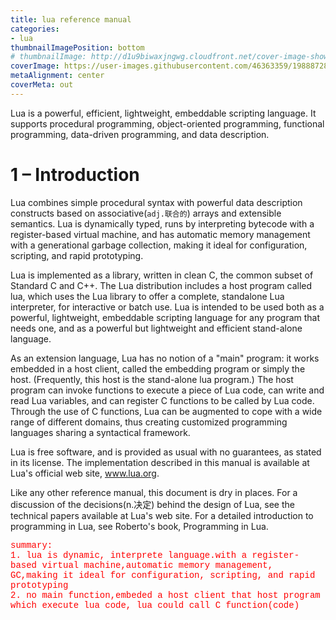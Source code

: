 ```yaml
---
title: lua reference manual
categories:
- lua
thumbnailImagePosition: bottom
# thumbnailImage: http://d1u9biwaxjngwg.cloudfront.net/cover-image-showcase/city-750.jpg
coverImage: https://user-images.githubusercontent.com/46363359/198887282-458603de-a3f5-46c0-a866-488f3ac00b14.jpg
metaAlignment: center
coverMeta: out
---
```


Lua is a powerful, efficient, lightweight, embeddable scripting language. It supports procedural programming, object-oriented programming, functional programming, data-driven programming, and data description.

<!-- more -->
<!-- toc -->


# 1 – Introduction

Lua combines simple procedural syntax with powerful data description constructs based on associative(`adj.联合的`) arrays and extensible semantics. Lua is dynamically typed, runs by interpreting bytecode with a register-based virtual machine, and has automatic memory management with a generational garbage collection, making it ideal for configuration, scripting, and rapid prototyping.

Lua is implemented as a library, written in clean C, the common subset of Standard C and C++. The Lua distribution includes a host program called lua, which uses the Lua library to offer a complete, standalone Lua interpreter, for interactive or batch use. Lua is intended to be used both as a powerful, lightweight, embeddable scripting language for any program that needs one, and as a powerful but lightweight and efficient stand-alone language.

As an extension language, Lua has no notion of a "main" program: it works embedded in a host client, called the embedding program or simply the host. (Frequently, this host is the stand-alone lua program.) The host program can invoke functions to execute a piece of Lua code, can write and read Lua variables, and can register C functions to be called by Lua code. Through the use of C functions, Lua can be augmented to cope with a wide range of different domains, thus creating customized programming languages sharing a syntactical framework.

Lua is free software, and is provided as usual with no guarantees, as stated in its license. The implementation described in this manual is available at Lua's official web site, www.lua.org.

Like any other reference manual, this document is dry in places. For a discussion of the decisions(n.决定) behind the design of Lua, see the technical papers available at Lua's web site. For a detailed introduction to programming in Lua, see Roberto's book, Programming in Lua.

<text style="font-family:Courier New;color:red">
summary:</br>
1. lua is dynamic, interprete language.with a register-based virtual machine,automatic memory management, GC,making it ideal for configuration, scripting, and rapid prototyping </br>
2. no main function,embeded a host client that host program which execute lua code, lua could call C function(code)
</text>